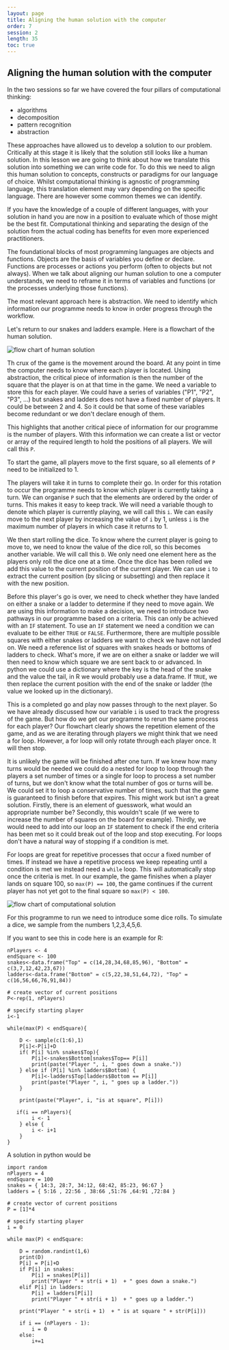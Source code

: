 ```yaml
---
layout: page
title: Aligning the human solution with the computer
order: 7
session: 2
length: 35
toc: true
---
```


## Aligning the human solution with the computer

In the two sessions so far we have covered the four pillars of computational thinking:

* algorithms
* decomposition
* pattern recognition
* abstraction

These approaches have allowed us to develop a solution to our problem. Critically at this stage it is likely that the solution still looks like a human solution. In this lesson we are going to think about how we translate this solution into something we can write code for. To do this we need to align this human solution to concepts, constructs or paradigms for our language of choice. Whilst computational thinking is agnostic of programming language, this translation element may vary depending on the specific language. There are however some common themes we can identify.

If you have the knowledge of a couple of different languages, with your solution in hand you are now in a position to evaluate which of those might be the best fit. Computational thinking and separating the design of the solution from the actual coding has benefits for even more experienced practitioners.

The foundational blocks of most programming languages are objects and functions. Objects are the basis of variables you define or declare. Functions are processes or actions you perform (often to objects but not always). When we talk about aligning our human solution to one a computer understands, we need to reframe it in terms of variables and functions (or the processes underlying those functions).

The most relevant approach here is abstraction. We need to identify which information our programme needs to know in order progress through the workflow.

Let's return to our snakes and ladders example. Here is a flowchart of the human solution. 

![flow chart of human solution](../images/snakes-human.png)

Th crux of the game is the movement around the board. At any point in time the computer needs to know where each player is located. Using abstraction, the critical piece of information is then the number of the square that the player is on at that time in the game. We need a variable to store this for each player. We could have a series of variables ("P1", "P2", "P3", ...) but snakes and ladders does not have a fixed number of players. It could be between 2 and 4. So it could be that some of these variables become redundant or we don't declare enough of them. 

This highlights that another critical piece of information for our programme is the number of players. With this information we can create a list or vector or array of the required length to hold the positions of all players. We will call this `P`. 

To start the game, all players move to the first square, so all elements of `P` need to be initialized to 1. 

The players will take it in turns to complete their go. In order for this rotation to occur the programme needs to know which player is currently taking a turn. We can organise `P` such that the elements are ordered by the order of turns. This makes it easy to keep track. We will need a variable though to denote which player is currently playing, we will call this `i`. We can easily move to the next player by increasing the value of `i` by 1, unless `i` is the maximum number of players in which case it returns to 1.  

We then start rolling the dice. To know where the current player is going to move to, we need to know the value of the dice roll, so this becomes another variable. We will call this `D`. We only need one element here as the players only roll the dice one at a time. Once the dice has been rolled we add this value to the current position of the current player. We can use `i` to extract the current position (by slicing or subsetting) and then replace it with the new position.

Before this player's go is over, we need to check whether they have landed on either a snake or a ladder to determine if they need to move again. We are using this information to make a decision, we need to introduce two pathways in our programme based on a criteria. This can only be achieved with an `IF` statement. To use an `IF` statement we need a condition we can evaluate to be either `TRUE` or `FALSE`. Furthermore, there are multiple possible squares with either snakes or ladders we want to check we have not landed on. We need a reference list of squares with snakes heads or bottoms of ladders to check. What's more, if we are on either a snake or ladder we will then need to know which square we are sent back to or advanced. In python we could use a dictionary where the key is the head of the snake and the value the tail, in R we would probably use a data.frame. If `TRUE`, we then replace the current position with the end of the snake or ladder (the value we looked up in the dictionary). 

This is a completed go and play now passes through to the next player. So we have already discussed how our variable `i` is used to track the progress of the game. But how do we get our programme to rerun the same process for each player? Our flowchart clearly shows the repetition element of the game, and as we are iterating through players we might think that we need a for loop. However, a for loop will only rotate through each player once. It will then stop. 

It is unlikely the game will be finished after one turn. If we knew how many turns would be needed we could do a nested for loop to loop through the players a set number of times or a single for loop to process a set number of turns, but we don't know what the total number of gos or turns will be. We could set it to loop a conservative number of times, such that the game is guaranteed to finish before that expires. This might work but isn't a great solution. Firstly, there is an element of guesswork, what would an appropriate number be? Secondly, this wouldn't scale (if we were to increase the number of squares on the board for example). Thirdly, we would need to add into our loop an `IF` statement to check if the end criteria has been met so it could break out of the loop and stop executing. For loops don't have a natural way of stopping if a condition is met. 

For loops are great for repetitive processes that occur a fixed number of times. If instead we have a repetitive process we keep repeating until a condition is met we instead need a `while` loop. This will automatically stop once the criteria is met. In our example, the game finishes when a player lands on square 100, so `max(P) == 100`, the game continues if the current player has not yet got to the final square so `max(P) < 100`.


![flow chart of computational solution](../images/snakes-programme.png)

For this programme to run we need to introduce some dice rolls. To simulate a dice, we sample from the numbers 1,2,3,4,5,6. 

If you want to see this in code here is an example for R:

```
nPlayers <- 4
endSquare <- 100
snakes<-data.frame("Top" = c(14,28,34,68,85,96), "Bottom" = c(3,7,12,42,23,67))
ladders<-data.frame("Bottom" = c(5,22,38,51,64,72), "Top" = c(16,56,66,76,91,84))

# create vector of current positions
P<-rep(1, nPlayers)

# specify starting player
i<-1

while(max(P) < endSquare){

    D <- sample(c(1:6),1)
    P[i]<-P[i]+D
    if( P[i] %in% snakes$Top){
        P[i]<-snakes$Bottom[snakes$Top== P[i]]
        print(paste("Player ", i, " goes down a snake."))
    } else if (P[i] %in% ladders$Bottom) {
        P[i]<-ladders$Top[ladders$Bottom == P[i]]
        print(paste("Player ", i, " goes up a ladder."))
    }

    print(paste("Player", i, "is at square", P[i])) 
 
   if(i == nPlayers){
        i <- 1
    } else {
        i <- i+1
    }
}
```

A solution in python would be

```
import random
nPlayers = 4
endSquare = 100
snakes = { 14:3, 28:7, 34:12, 68:42, 85:23, 96:67 }
ladders = { 5:16 , 22:56 , 38:66 ,51:76 ,64:91 ,72:84 }

# create vector of current positions
P = [1]*4

# specify starting player
i = 0

while max(P) < endSquare:

    D = random.randint(1,6)
    print(D)
    P[i] = P[i]+D
    if P[i] in snakes:
        P[i] = snakes[P[i]]
        print("Player " + str(i + 1)  + " goes down a snake.") 
    elif P[i] in ladders:
        P[i] = ladders[P[i]]
        print("Player " + str(i + 1)  + " goes up a ladder.") 
    
    print("Player " + str(i + 1)  + " is at square " + str(P[i])) 
 
    if i == (nPlayers - 1):
        i = 0
    else:
        i+=1

```

